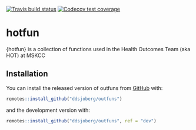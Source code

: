 
<!-- README.md is generated from README.Rmd. Please edit that file -->

<!-- badges: start -->

[![Travis build
status](https://travis-ci.org/ddsjoberg/hotfun.svg?branch=master)](https://travis-ci.org/ddsjoberg/hotfun)
[![Codecov test
coverage](https://codecov.io/gh/ddsjoberg/hotfun/branch/master/graph/badge.svg)](https://codecov.io/gh/ddsjoberg/hotfun?branch=master)
<!-- badges: end -->

# hotfun

{hotfun} is a collection of functions used in the Health Outcomes Team
(aka HOT) at MSKCC

## Installation

You can install the released version of outfuns from
[GitHub](https://github.com/) with:

``` r
remotes::install_github("ddsjoberg/outfuns")
```

and the development version with:

``` r
remotes::install_github("ddsjoberg/outfuns", ref = "dev")
```
